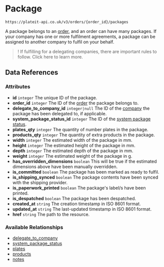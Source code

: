 # Package

`https://plateit-api.co.uk/v3/orders/{order_id}/packages`

A package belongs to an [order](/objects/order.md), and an order can have many packages. If your company has one or more fulfilment agreements, a package can be assigned to another company to fulfil on your behalf.

>! If fulfilling for a delegating companies, there are important rules to follow. Click here to learn more.

## Data References

### Attributes

* **id** `integer` The unique ID of the package.
* **order_id** `integer` The ID of the [order](/objects/order.md) the package belongs to.
* **delegate_to_company_id** `integer|null` The ID of the [company](/objects/company.md) the package has been delegated to, if applicable.
* **system_package_status_id** `integer` The ID of the [system package status](/objects/system-package-status.md).
* **plates_qty** `integer` The quantity of number plates in the package.
* **products_qty** `integer` The quantity of extra products in the package.
* **width** `integer` The estimated width of the package in mm.
* **height** `integer` The estimated height of the package in mm.
* **depth** `integer` The estimated depth of the package in mm.
* **weight** `integer` The estimated weight of the package in g.
* **has_overridden_dimensions** `boolean` This will be true if the estimated dimensions above have been manually overridden.
* **is_committed** `boolean` The package has been marked as ready to fulfil.
* **is_shipping_synced** `boolean` The package contents have been synced with the shipping provider.
* **is_paperwork_printed** `boolean` The package's label/s have been printed.
* **is_despatched** `boolean` The package has been despatched.
* **created_at** `string` The creation timestamp in ISO 8601 format.
* **updated_at** `string` The last-updated timestamp in ISO 8601 format.
* **href** `string` The path to the resource.

### Available Relationships

* [delegate_to_company](/objects/company.md)
* [system_package_status](/objects/system-package-status.md)
* [plates](/objects/order-package-plate.md)
* [products](/objects/order-package-product.md)
* [notes](/objects/order-package-note.md)
